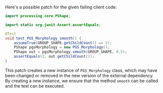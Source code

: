 Here's a possible patch for the given failing client code:

```java
import processing.core.PShape;

import static org.junit.Assert.assertEquals;

@Test
void test_PGS_Morphology_smooth() {
    assumeTrue(GROUP_SHAPE.getChildCount() == 2);
    PShape pgsMorphology = new PGS_Morphology();
    PShape out = pgsMorphology.smooth(GROUP_SHAPE, 0.5);
    assertEquals(2, out.getChildCount());
}
```

This patch creates a new instance of `PGS_Morphology` class, which may have been changed or removed in the new version of the external dependency. By creating a new instance, we ensure that the method `smooth` can be called and the test can be executed.